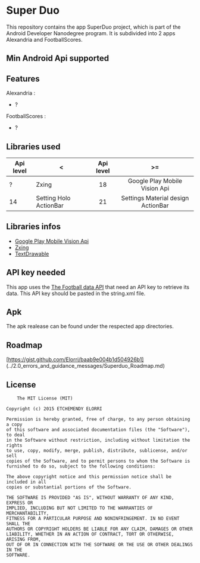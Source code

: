 # Super Duo

This repository contains the app SuperDuo project, which is part of the Android Developer Nanodegree program.
It is subdivided into 2 apps Alexandria and FootballScores.

## Min Android Api supported

## Features

Alexandria : 
- ?

FootballScores : 
- ?

## Libraries used

|  Api level |             <  | Api level     | >=             |
| ------------- | ------------- | :-----------: |:-------------: |
|    ?           | Zxing|18 |  Google Play Mobile Vision Api   |
|    14           | Setting Holo ActionBar|21 |  Settings Material design ActionBar  |

## Libraries infos

* [Google Play Mobile Vision Api](https://github.com/googlesamples/android-vision/tree/master/visionSamples/barcode-reader)
* [Zxing](https://github.com/zxing/zxing/wiki/Scanning-Via-Intent)
* [TextDrawable](https://github.com/amulyakhare/TextDrawable)



## API key needed

This app uses the [The Football data API](http://api.football-data.org/register) that need an API key to retrieve its data. 
This API key should be pasted in the string.xml file.

## Apk
The apk realease can be found under the respected app directories.

## Roadmap
[https://gist.github.com/Elorri/baab9e004b1d504926b1]
(../2.0_errors_and_guidance_messages/Superduo_Roadmap.md)
	
## License
	
		The MIT License (MIT)

	Copyright (c) 2015 ETCHEMENDY ELORRI

	Permission is hereby granted, free of charge, to any person obtaining a copy
	of this software and associated documentation files (the "Software"), to deal
	in the Software without restriction, including without limitation the rights
	to use, copy, modify, merge, publish, distribute, sublicense, and/or sell
	copies of the Software, and to permit persons to whom the Software is
	furnished to do so, subject to the following conditions:

	The above copyright notice and this permission notice shall be included in all
	copies or substantial portions of the Software.

	THE SOFTWARE IS PROVIDED "AS IS", WITHOUT WARRANTY OF ANY KIND, EXPRESS OR
	IMPLIED, INCLUDING BUT NOT LIMITED TO THE WARRANTIES OF MERCHANTABILITY,
	FITNESS FOR A PARTICULAR PURPOSE AND NONINFRINGEMENT. IN NO EVENT SHALL THE
	AUTHORS OR COPYRIGHT HOLDERS BE LIABLE FOR ANY CLAIM, DAMAGES OR OTHER
	LIABILITY, WHETHER IN AN ACTION OF CONTRACT, TORT OR OTHERWISE, ARISING FROM,
	OUT OF OR IN CONNECTION WITH THE SOFTWARE OR THE USE OR OTHER DEALINGS IN THE
	SOFTWARE.
